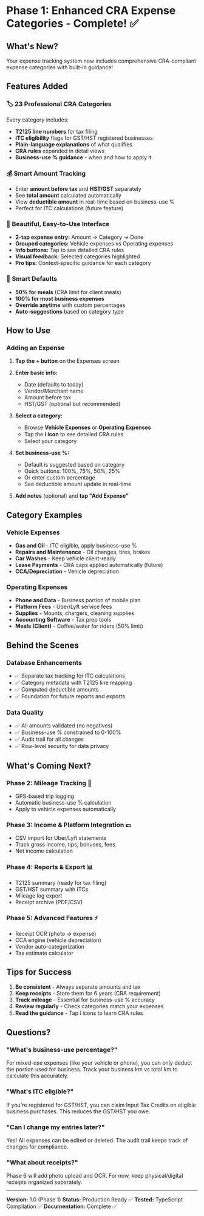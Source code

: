 # Phase 1: Enhanced CRA Expense Categories - Complete! ✅

## What's New?

Your expense tracking system now includes comprehensive CRA-compliant expense categories with built-in guidance!

## Features Added

### 🏷️ 23 Professional CRA Categories
Every category includes:
- **T2125 line numbers** for tax filing
- **ITC eligibility** flags for GST/HST registered businesses
- **Plain-language explanations** of what qualifies
- **CRA rules** expanded in detail views
- **Business-use % guidance** - when and how to apply it

### 💰 Smart Amount Tracking
- Enter **amount before tax** and **HST/GST** separately
- See **total amount** calculated automatically
- View **deductible amount** in real-time based on business-use %
- Perfect for ITC calculations (future feature)

### 📱 Beautiful, Easy-to-Use Interface
- **2-tap expense entry:** Amount → Category → Done
- **Grouped categories:** Vehicle expenses vs Operating expenses
- **Info buttons:** Tap to see detailed CRA rules
- **Visual feedback:** Selected categories highlighted
- **Pro tips:** Context-specific guidance for each category

### 🎯 Smart Defaults
- **50% for meals** (CRA limit for client meals)
- **100% for most business expenses**
- **Override anytime** with custom percentages
- **Auto-suggestions** based on category type

## How to Use

### Adding an Expense

1. **Tap the + button** on the Expenses screen

2. **Enter basic info:**
   - Date (defaults to today)
   - Vendor/Merchant name
   - Amount before tax
   - HST/GST (optional but recommended)

3. **Select a category:**
   - Browse **Vehicle Expenses** or **Operating Expenses**
   - Tap the **ℹ️ icon** to see detailed CRA rules
   - Select your category

4. **Set business-use %:**
   - Default is suggested based on category
   - Quick buttons: 100%, 75%, 50%, 25%
   - Or enter custom percentage
   - See deductible amount update in real-time

5. **Add notes** (optional) and **tap "Add Expense"**

## Category Examples

### Vehicle Expenses
- **Gas and Oil** - ITC eligible, apply business-use %
- **Repairs and Maintenance** - Oil changes, tires, brakes
- **Car Washes** - Keep vehicle client-ready
- **Lease Payments** - CRA caps applied automatically (future)
- **CCA/Depreciation** - Vehicle depreciation

### Operating Expenses
- **Phone and Data** - Business portion of mobile plan
- **Platform Fees** - Uber/Lyft service fees
- **Supplies** - Mounts, chargers, cleaning supplies
- **Accounting Software** - Tax prep tools
- **Meals (Client)** - Coffee/water for riders (50% limit)

## Behind the Scenes

### Database Enhancements
- ✅ Separate tax tracking for ITC calculations
- ✅ Category metadata with T2125 line mapping
- ✅ Computed deductible amounts
- ✅ Foundation for future reports and exports

### Data Quality
- ✅ All amounts validated (no negatives)
- ✅ Business-use % constrained to 0-100%
- ✅ Audit trail for all changes
- ✅ Row-level security for data privacy

## What's Coming Next?

### Phase 2: Mileage Tracking 🚗
- GPS-based trip logging
- Automatic business-use % calculation
- Apply to vehicle expenses automatically

### Phase 3: Income & Platform Integration 💵
- CSV import for Uber/Lyft statements
- Track gross income, tips, bonuses, fees
- Net income calculation

### Phase 4: Reports & Export 📊
- T2125 summary (ready for tax filing)
- GST/HST summary with ITCs
- Mileage log export
- Receipt archive (PDF/CSV)

### Phase 5: Advanced Features ⚡
- Receipt OCR (photo → expense)
- CCA engine (vehicle depreciation)
- Vendor auto-categorization
- Tax estimate calculator

## Tips for Success

1. **Be consistent** - Always separate amounts and tax
2. **Keep receipts** - Store them for 6 years (CRA requirement)
3. **Track mileage** - Essential for business-use % accuracy
4. **Review regularly** - Check categories match your expenses
5. **Read the guidance** - Tap ℹ️ icons to learn CRA rules

## Questions?

### "What's business-use percentage?"
For mixed-use expenses (like your vehicle or phone), you can only deduct the portion used for business. Track your business km vs total km to calculate this accurately.

### "What's ITC eligible?"
If you're registered for GST/HST, you can claim Input Tax Credits on eligible business purchases. This reduces the GST/HST you owe.

### "Can I change my entries later?"
Yes! All expenses can be edited or deleted. The audit trail keeps track of changes for compliance.

### "What about receipts?"
Phase 6 will add photo upload and OCR. For now, keep physical/digital receipts organized separately.

---

**Version:** 1.0 (Phase 1)
**Status:** Production Ready ✅
**Tested:** TypeScript Compilation ✅
**Documentation:** Complete ✅
